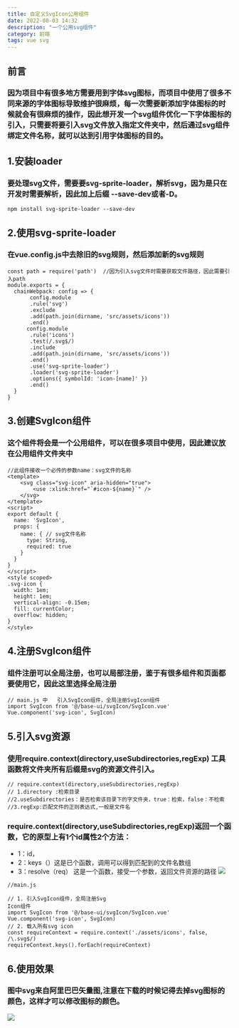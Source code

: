 ```yaml
---
title: 自定义SvgIcon公用组件
date: 2022-08-03 14:32
description: "一个公用svg组件"
category: 前端
tags: vue svg
---
```

## 前言
### 因为项目中有很多地方需要用到字体svg图标，而项目中使用了很多不同来源的字体图标导致维护很麻烦，每一次需要新添加字体图标的时候就会有很麻烦的操作，因此想开发一个svg组件优化一下字体图标的引入，只需要将要引入svg文件放入指定文件夹中，然后通过svg组件绑定文件名称，就可以达到引用字体图标的目的。
## 1.安装loader
### 要处理svg文件，需要要svg-sprite-loader，解析svg，因为是只在开发时需要解析，因此加上后缀 --save-dev或者-D。
`npm install svg-sprite-loader --save-dev`
## 2.使用svg-sprite-loader
### 在vue.config.js中去除旧的svg规则，然后添加新的svg规则
```
const path = require('path')  //因为引入svg文件时需要获取文件路径，因此需要引入path 
module.exports = { 
  chainWebpack: config => {
       config.module
       .rule('svg')
       .exclude
       .add(path.join(dirname, 'src/assets/icons')) 
       .end()
      config.module
       .rule('icons')
       .test(/.svg$/)
       .include
       .add(path.join(dirname, 'src/assets/icons')) 
       .end() 
       .use('svg-sprite-loader') 
       .loader('svg-sprite-loader')
       .options({ symbolId: 'icon-[name]' })  
       .end()
  }
}
```
## 3.创建SvgIcon组件
### 这个组件将会是一个公用组件，可以在很多项目中使用，因此建议放在公用组件文件夹中
```
//此组件接收一个必传的参数name：svg文件的名称
<template>
    <svg class="svg-icon" aria-hidden="true">
        <use :xlink:href="`#icon-${name}`" />
    </svg>
</template>
<script>
export default {
  name: 'SvgIcon',
  props: {
    name: { // svg文件名称
      type: String,
      required: true
    }
  }
}
</script>
<style scoped>
.svg-icon {
  width: 1em;
  height: 1em;
  vertical-align: -0.15em;
  fill: currentColor;
  overflow: hidden;
}
</style>

```
## 4.注册SvgIcon组件
### 组件注册可以全局注册，也可以局部注册，鉴于有很多组件和页面都要使用它，因此这里选择全局注册
```
// main.js 中   引入SvgIcon组件，全局注册SvgIcon组件
import SvgIcon from '@/base-ui/svgIcon/SvgIcon.vue'
Vue.component('svg-icon', SvgIcon)

```
## 5.引入svg资源 
###  使用require.context(directory,useSubdirectories,regExp) 工具函数将文件夹所有后缀是svg的资源文件引入。
```
// require.context(directory,useSubdirectories,regExp)
// 1.directory :检索目录
//2.useSubdirectories：是否检索该目录下的字文件夹，true：检索，false：不检索
//3.regExp:匹配文件的正则表达式,一般是文件名

```
### require.context(directory,useSubdirectories,regExp)返回一个函数，它的原型上有1个id属性2个方法：
+ 1：id，
+ 2：keys（）这是已个函数，调用可以得到匹配到的文件名数组 
+ 3：resolve（req） 这是一个函数，接受一个参数，返回文件资源的路径
![](https://s3.bmp.ovh/imgs/2022/08/03/6bb2808fd65d6f84.jpg)
```
//main.js

// 1. 引入SvgIcon组件，全局注册Svg
Icon组件
import SvgIcon from '@/base-ui/svgIcon/SvgIcon.vue'
Vue.component('svg-icon', SvgIcon)
// 2. 载入所有svg icon
const requireContext = require.context('./assets/icons', false, /\.svg$/)
requireContext.keys().forEach(requireContext)

```
## 6.使用效果
### 图中svg来自阿里巴巴矢量图,注意在下载的时候记得去掉svg图标的颜色，这样才可以修改图标的颜色。
![](https://s3.bmp.ovh/imgs/2022/08/03/8b70e36202a061c9.jpg)
